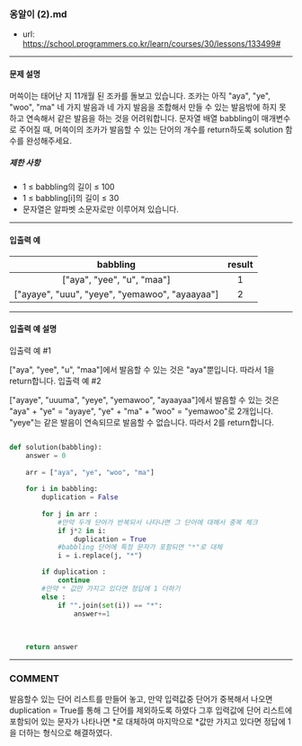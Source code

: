### 옹알이 (2).md

 - url: https://school.programmers.co.kr/learn/courses/30/lessons/133499#
 
 --------
 
#### 문제 설명
머쓱이는 태어난 지 11개월 된 조카를 돌보고 있습니다. 조카는 아직 "aya", "ye", "woo", "ma" 네 가지 발음과 네 가지 발음을 조합해서 만들 수 있는 발음밖에 하지 못하고 연속해서 같은 발음을 하는 것을 어려워합니다. 문자열 배열 babbling이 매개변수로 주어질 때, 머쓱이의 조카가 발음할 수 있는 단어의 개수를 return하도록 solution 함수를 완성해주세요.


##### 제한 사항
 - 1 ≤ babbling의 길이 ≤ 100
 - 1 ≤ babbling[i]의 길이 ≤ 30
 - 문자열은 알파벳 소문자로만 이루어져 있습니다.

 
--------
 
#### 입출력 예
|babbling|result|
|:---:|:---:|
|["aya", "yee", "u", "maa"]|1|
|["ayaye", "uuu", "yeye", "yemawoo", "ayaayaa"]|2|
 
--------

#### 입출력 예 설명
입출력 예 #1

["aya", "yee", "u", "maa"]에서 발음할 수 있는 것은 "aya"뿐입니다. 따라서 1을 return합니다.
입출력 예 #2

["ayaye", "uuuma", "yeye", "yemawoo", "ayaayaa"]에서 발음할 수 있는 것은 "aya" + "ye" = "ayaye", "ye" + "ma" + "woo" = "yemawoo"로 2개입니다. "yeye"는 같은 발음이 연속되므로 발음할 수 없습니다. 따라서 2를 return합니다.

```python

def solution(babbling):
    answer = 0
    
    arr = ["aya", "ye", "woo", "ma"]
    
    for i in babbling:
        duplication = False
        
        for j in arr :
            #만약 두개 단어가 반복되서 나타나면 그 단어에 대해서 중복 체크
            if j*2 in i:
                duplication = True
            #babbling 단어에 특정 문자가 포함되면 "*"로 대체
            i = i.replace(j, "*")

        if duplication :
            continue
        #만약 * 값만 가지고 있다면 정답에 1 더하기
        else :
            if "".join(set(i)) == "*":
                answer+=1
        
        
            
    return answer
```

------
### COMMENT
발음할수 있는 단어 리스트를 만들어 놓고, 만약 입력값중 단어가 중복해서 나오면 duplication = True를 통해 그 단어를 제외하도록 하였다
그후 입력값에 단어 리스트에 포함되어 있는 문자가 나타나면 *로 대체하여 마지막으로 *값만 가지고 있다면 정답에 1 을 더하는 형식으로 해결하였다.




